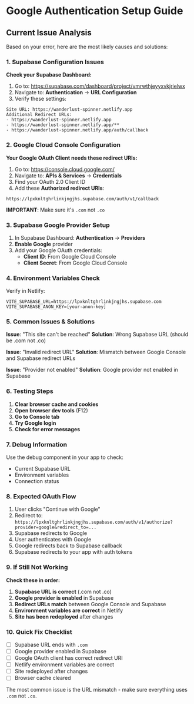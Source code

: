 # Google Authentication Setup Guide

## Current Issue Analysis

Based on your error, here are the most likely causes and solutions:

### 1. Supabase Configuration Issues

**Check your Supabase Dashboard:**
1. Go to: https://supabase.com/dashboard/project/vmrwthjeyyxvkjrielwx
2. Navigate to: **Authentication** → **URL Configuration**
3. Verify these settings:

```
Site URL: https://wanderlust-spinner.netlify.app
Additional Redirect URLs:
- https://wanderlust-spinner.netlify.app
- https://wanderlust-spinner.netlify.app/**
- https://wanderlust-spinner.netlify.app/auth/callback
```

### 2. Google Cloud Console Configuration

**Your Google OAuth Client needs these redirect URIs:**

1. Go to: https://console.cloud.google.com/
2. Navigate to: **APIs & Services** → **Credentials**
3. Find your OAuth 2.0 Client ID
4. Add these **Authorized redirect URIs**:

```
https://lpxknltghrlinkjngjhs.supabase.com/auth/v1/callback
```

**IMPORTANT**: Make sure it's `.com` not `.co`

### 3. Supabase Google Provider Setup

1. In Supabase Dashboard: **Authentication** → **Providers**
2. **Enable Google** provider
3. Add your Google OAuth credentials:
   - **Client ID**: From Google Cloud Console
   - **Client Secret**: From Google Cloud Console

### 4. Environment Variables Check

Verify in Netlify:
```
VITE_SUPABASE_URL=https://lpxknltghrlinkjngjhs.supabase.com
VITE_SUPABASE_ANON_KEY=[your-anon-key]
```

### 5. Common Issues & Solutions

**Issue**: "This site can't be reached"
**Solution**: Wrong Supabase URL (should be .com not .co)

**Issue**: "Invalid redirect URL"
**Solution**: Mismatch between Google Console and Supabase redirect URLs

**Issue**: "Provider not enabled"
**Solution**: Google provider not enabled in Supabase

### 6. Testing Steps

1. **Clear browser cache and cookies**
2. **Open browser dev tools** (F12)
3. **Go to Console tab**
4. **Try Google login**
5. **Check for error messages**

### 7. Debug Information

Use the debug component in your app to check:
- Current Supabase URL
- Environment variables
- Connection status

### 8. Expected OAuth Flow

1. User clicks "Continue with Google"
2. Redirect to: `https://lpxknltghrlinkjngjhs.supabase.com/auth/v1/authorize?provider=google&redirect_to=...`
3. Supabase redirects to Google
4. User authenticates with Google
5. Google redirects back to Supabase callback
6. Supabase redirects to your app with auth tokens

### 9. If Still Not Working

**Check these in order:**

1. **Supabase URL is correct** (.com not .co)
2. **Google provider is enabled** in Supabase
3. **Redirect URLs match** between Google Console and Supabase
4. **Environment variables are correct** in Netlify
5. **Site has been redeployed** after changes

### 10. Quick Fix Checklist

- [ ] Supabase URL ends with `.com`
- [ ] Google provider enabled in Supabase
- [ ] Google OAuth client has correct redirect URI
- [ ] Netlify environment variables are correct
- [ ] Site redeployed after changes
- [ ] Browser cache cleared

The most common issue is the URL mismatch - make sure everything uses `.com` not `.co`.